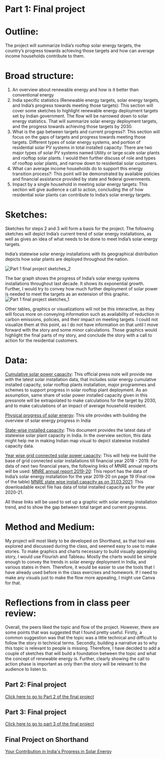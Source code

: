 # Part 1: Final project

# Outline: 

The project will summarize India’s rooftop solar energy targets, the country’s progress towards achieving those targets and how can average income households contribute to them.

# Broad structure:

1. An overview about renewable energy and how is it better than conventional energy
2. India specific statistics (Renewable energy targets, solar energy targets, and India’s progress towards meeting those targets): This section will cover some sketches to highlight renewable energy deployment targets set by Indian government. The flow will be narrowed down to solar energy statistics. That will summarize solar energy deployment targets, and the progress towards achieving those targets by 2030. 
3. What is the gap between targets and current progress?: This section will focus on the gaps of targets and progress towards meeting those targets. 
Different types of solar energy systems, and portion of residential solar PV systems in total installed capacity: There are two major types of solar PV systems named Utility or large scale solar plants and rooftop solar plants. I would then further discuss of role and types of rooftop solar plants, and narrow down to residential solar customers.
4. What can average income households do to support this energy transition process?: This point will be demonstrated by available policies and financial assistance provided by state and federal governments.
5. Impact by a single household in meeting solar energy targets: This section will give audience a call to action, concluding the of how residential solar plants can contribute to India’s solar energy targets.


# Sketches:

Sketches for steps 2 and 3 will form a basis for the project. The following sketches will depict India’s current trend of solar energy installations, as well as gives an idea of what needs to be done to meet India’s solar energy targets.

India’s statewise solar energy installations with its geographical distribution depicts how solar plants are deployed throughout the nation. 

![Part 1 final project sketches_2](https://user-images.githubusercontent.com/113068886/192623872-9d258729-3ee1-4f71-9904-92af7468e3dc.jpg)


The bar graph shows the progress of India’s solar energy systems installations throughout last decade. It shows its exponential growth. Further, I would try to convey how much further deployment of solar power is needed to meet the targets as an extension of this graphic. 
![Part 1 final project sketches_1](https://user-images.githubusercontent.com/113068886/192637741-f6817f62-fb4e-4060-9dba-7911e4627a63.jpg)



Other tables, graphics or visualizations will not be this interactive, as they will focus more on conveying information such as availability of reduction in carbon emissions, policies, and their impact on meeting targets. I could not visualize them at this point, as I do not have information on that until I move forward with the story and some minor calculations. Those graphics would highlight the final parts of my story, and conclude the story with a call to action for the residential customers.


# Data:

[Cumulative solar power capacity](https://pib.gov.in/PressReleaseIframePage.aspx?PRID=1785808): This official press note will provide me with the latest solar installation data, that includes solar energy cumulative installed capacity, solar rooftop plants installation, major programmes and schemes to support progress in solar rooftop plant deployment. As an assumption, same share of solar power installed capacity given in this pressnote will be extrapolated to make calculations for the target by 2030, and to make calculations of an impact of average household resident.


[Physical progress of solar energy](https://mnre.gov.in/the-ministry/physical-progress): This site provides with building the overview of solar energy progress in India

[State-wise installed capacity](https://mnre.gov.in/img/documents/uploads/file_s-1662966593443.pdf): This document provides the latest data of statewise solar plant capacity in India. In the overview section, this data might help me in making Indian map visual to depict statewise installed capacity data.

[Year wise grid connected solar power capacity](https://mnre.gov.in/solar/solar-ongrid): This will help me build the base of grid connected solar installations till financial year 2018 - 2019. For data of next two financial years, the following links of MNRE annual reports will be used:
[MNRE annual report 2019-20](https://mnre.gov.in/img/documents/uploads/file_f-1597797108502.pdf): This report has the data of India’s solar energy installation for the year 2019-20 on page 19 (Final row of the table)
[MNRE state wise install capacity as on 31.03.2021](https://mnre.gov.in/img/documents/uploads/file_s-1623220533952.xlsx): This downloadable excel file has data of total installed capacity as for the year 2020-21.

All these links will be used to set up a graphic with solar energy installation trend, and to show the gap between total target and current progress.


# Method and Medium:

My project will most likely to be developed on Shorthand, as that tool was explored and discussed during the class, and seemed easy to use to make stories. To make graphics and charts necessary to build visually appealing story, I would use Flourish and Tableau. Mostly the charts would be simple enough to convey the trends in solar energy deployment in India, and various states in them. Therefore, it would be easier to use the tools that I have already used before in the class exercises and homework. If I need to make any visuals just to make the flow more appealing, I might use Canva for that. 

# Reflections from in class peer review:

Overall, the peers liked the topic and flow of the project. However, there are some points that was suggested that I found pretty useful. Firstly, a common suggestion was that the topic was a little technical and difficult to follow the story in technical terms. Secondly, building a narrative as to why this topic is relevant to people is missing. Therefore, I have decided to add a couple of sketches that will build a foundation between the topic and what the concept of renewable energy is. Further, clearly showing the call to action phase is important as only then the story will be relevant to the audience to listen to.


## Part 2: Final project

[Click here to go to Part 2 of the final project](part2finalproject.md)

## Part 3: Final project

[Click here to go to part 3 of the final project](part3finalproject.md)

## Final Project on Shorthand

[Your Contribution in India's Progress in Solar Energy](https://carnegiemellon.shorthandstories.com/India-s-solar-energy-progress/index.html)


